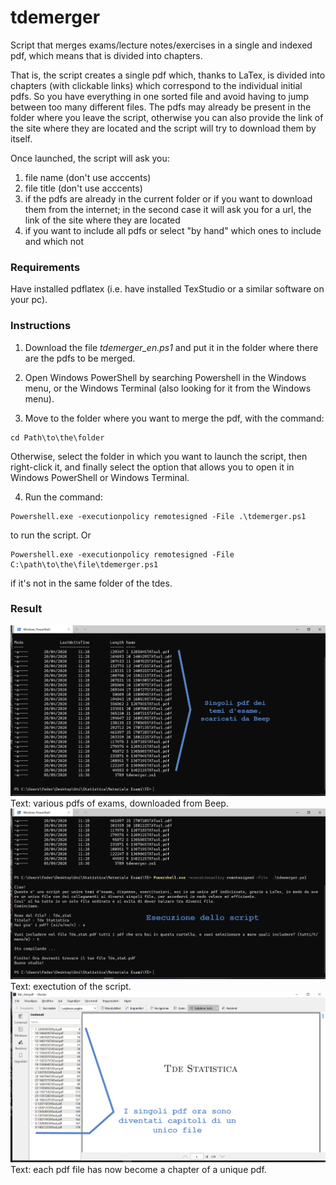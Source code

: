 # tdemerger

Script that merges exams/lecture notes/exercises in a single and indexed pdf, which means that is divided into chapters.

That is, the script creates a single pdf which, thanks to LaTex, is divided into chapters (with clickable links) which correspond to the individual initial pdfs.
So you have everything in one sorted file and avoid having to jump between too many different files.
The pdfs may already be present in the folder where you leave the script, otherwise you can also provide the link of the site where they are located and the script will try to download them by itself.

Once launched, the script will ask you:
1. file name (don't use acccents)
2. file title (don't use acccents)
3. if the pdfs are already in the current folder or if you want to download them from the internet; in the second case it will ask you for a url, the link of the site where they are located
4. if you want to include all pdfs or select "by hand" which ones to include and which not

### Requirements

Have installed pdflatex (i.e. have installed TexStudio or a similar software on your pc).

### Instructions

1. Download the file *tdemerger_en.ps1* and put it in the folder where there are the pdfs to be merged.

2. Open Windows PowerShell by searching Powershell in the Windows menu, or the Windows Terminal (also looking for it from the Windows menu).

3. Move to the folder where you want to merge the pdf, with the command:
```
cd Path\to\the\folder
```
Otherwise, select the folder in which you want to launch the script, then right-click it, and finally select the option that allows you to open it in Windows PowerShell or Windows Terminal.

4. Run the command:
```
Powershell.exe -executionpolicy remotesigned -File .\tdemerger.ps1
```
to run the script. Or
```
Powershell.exe -executionpolicy remotesigned -File C:\path\to\the\file\tdemerger.ps1
```
if it's not in the same folder of the tdes.

### Result

![result](imgs/s1.png)
Text: various pdfs of exams, downloaded from Beep.
![result](imgs/s2.png)
Text: exectution of the script.
![result](imgs/s3.png)
Text: each pdf file has now become a chapter of a unique pdf.
